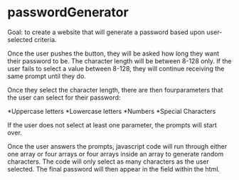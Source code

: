 # passwordGenerator

Goal:  to create a website that will generate a password based upon user-selected criteria.

Once the user pushes the button, they will be asked how long they want their password to be.  The character length will be between 8-128 only.
If the user fails to select a value between 8-128, they will continue receiving the same prompt until they do.

Once they select the character length, there are then fourparameters that the user can select for their password:

*Uppercase letters
*Lowercase letters
*Numbers
*Special Characters

If the user does not select at least one parameter, the prompts will start over.

Once the user answers the prompts, javascript code will run through either one array or four arrays or four arrays inside an array to generate random characters.
The code will only select as many characters as the user selected.
The final password will then appear in the field within the html.

